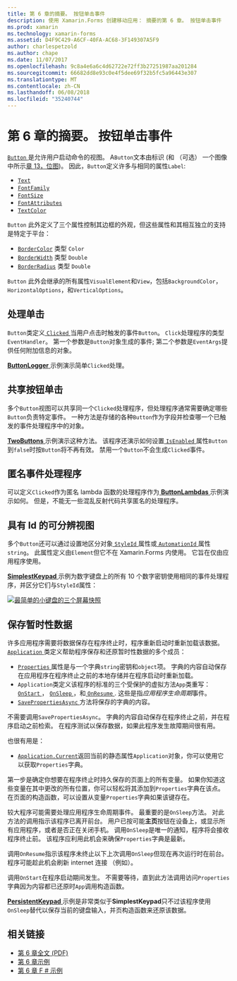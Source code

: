 ```yaml
---
title: 第 6 章的摘要。 按钮单击事件
description: 使用 Xamarin.Forms 创建移动应用： 摘要的第 6 章。 按钮单击事件
ms.prod: xamarin
ms.technology: xamarin-forms
ms.assetid: D4F9C429-A6CF-40FA-AC68-3F149307A5F9
author: charlespetzold
ms.author: chape
ms.date: 11/07/2017
ms.openlocfilehash: 9c8a4e6a6c4d62722e72ff3b27251987aa201284
ms.sourcegitcommit: 66682dd8e93c0e4f5dee69f32b5fc5a96443e307
ms.translationtype: MT
ms.contentlocale: zh-CN
ms.lasthandoff: 06/08/2018
ms.locfileid: "35240744"
---
```

# <a name="summary-of-chapter-6-button-clicks"></a>第 6 章的摘要。 按钮单击事件

[ `Button` ](https://developer.xamarin.com/api/type/Xamarin.Forms.Button/)是允许用户启动命令的视图。 A`Button`文本由标识 (和 （可选） 一个图像中所示[章 13，位图](chapter13.md))。 因此，`Button`定义许多与相同的属性`Label`:

- [`Text`](https://developer.xamarin.com/api/property/Xamarin.Forms.Button.Text/)
- [`FontFamily`](https://developer.xamarin.com/api/property/Xamarin.Forms.Button.FontFamily/)
- [`FontSize`](https://developer.xamarin.com/api/property/Xamarin.Forms.Button.FontSize/)
- [`FontAttributes`](https://developer.xamarin.com/api/property/Xamarin.Forms.Button.FontAttributes/)
- [`TextColor`](https://developer.xamarin.com/api/property/Xamarin.Forms.Button.TextColor/)

`Button` 此外定义了三个属性控制其边框的外观，但这些属性和其相互独立的支持是特定于平台：

- [`BorderColor`](https://developer.xamarin.com/api/property/Xamarin.Forms.Button.BorderColor/) 类型 `Color`
- [`BorderWidth`](https://developer.xamarin.com/api/property/Xamarin.Forms.Button.BorderWidth/) 类型 `Double`
- [`BorderRadius`](https://developer.xamarin.com/api/property/Xamarin.Forms.Button.BorderRadius/) 类型 `Double`

`Button` 此外会继承的所有属性`VisualElement`和`View`，包括`BackgroundColor`， `HorizontalOptions`，和`VerticalOptions`。

## <a name="processing-the-click"></a>处理单击

`Button`类定义[ `Clicked` ](https://developer.xamarin.com/api/event/Xamarin.Forms.Button.Clicked/)当用户点击时触发的事件`Button`。 `Click`处理程序的类型`EventHandler`。 第一个参数是`Button`对象生成的事件; 第二个参数是`EventArgs`提供任何附加信息的对象。

[ **ButtonLogger** ](https://github.com/xamarin/xamarin-forms-book-samples/tree/master/Chapter06/ButtonLogger)示例演示简单`Clicked`处理。

## <a name="sharing-button-clicks"></a>共享按钮单击

多个`Button`视图可以共享同一个`Clicked`处理程序，但处理程序通常需要确定哪些`Button`负责特定事件。 一种方法是存储的各种`Button`作为字段并检查哪一个已触发的事件处理程序中的对象。

[ **TwoButtons** ](https://github.com/xamarin/xamarin-forms-book-samples/tree/master/Chapter06/TwoButtons)示例演示这种方法。 该程序还演示如何设置[ `IsEnabled` ](https://developer.xamarin.com/api/property/Xamarin.Forms.VisualElement.IsEnabled/)属性`Button`到`false`时按`Button`将不再有效。 禁用一个`Button`不会生成`Clicked`事件。

## <a name="anonymous-event-handlers"></a>匿名事件处理程序

可以定义`Clicked`作为匿名 lambda 函数的处理程序作为[ **ButtonLambdas** ](https://github.com/xamarin/xamarin-forms-book-samples/tree/master/Chapter06/ButtonLambdas)示例演示如何。 但是，不能无一些混乱反射代码共享匿名的处理程序。

## <a name="distinguishing-views-with-ids"></a>具有 Id 的可分辨视图

多个`Button`还可以通过设置地区分对象[ `StyleId` ](https://developer.xamarin.com/api/property/Xamarin.Forms.Element.StyleId/)属性或[ `AutomationId` ](https://developer.xamarin.com/api/property/Xamarin.Forms.Element.AutomationId/)属性`string`。 此属性定义由`Element`但它不在 Xamarin.Forms 内使用。 它旨在仅由应用程序使用。

[ **SimplestKeypad** ](https://github.com/xamarin/xamarin-forms-book-samples/tree/master/Chapter06/SimplestKeypad)示例为数字键盘上的所有 10 个数字密钥使用相同的事件处理程序，并区分它们与`StyleId`属性：

[![最简单的小键盘的三个屏幕快照](images/ch06fg04-small.png "计算器")](images/ch06fg04-large.png#lightbox "计算器")

## <a name="saving-transient-data"></a>保存暂时性数据

许多应用程序需要将数据保存在程序终止时，程序重新启动时重新加载该数据。 [ `Application` ](https://developer.xamarin.com/api/type/Xamarin.Forms.Application/)类定义帮助程序保存和还原暂时性数据的多个成员：

- [ `Properties` ](https://developer.xamarin.com/api/property/Xamarin.Forms.Application.Properties/)属性是与一个字典`string`密钥和`object`项。 字典的内容自动保存在应用程序在程序终止之前的本地存储并在程序启动时重新加载。
- `Application`类定义该程序的标准的三个受保护的虚拟方法`App`类重写： [ `OnStart` ](https://developer.xamarin.com/api/member/Xamarin.Forms.Application.OnStart()/)， [ `OnSleep` ](https://developer.xamarin.com/api/member/Xamarin.Forms.Application.OnSleep()/)，和[ `OnResume` ](https://developer.xamarin.com/api/member/Xamarin.Forms.Application.OnResume()/). 这些是指*应用程序生命周期*事件。
- [ `SavePropertiesAsync` ](https://developer.xamarin.com/api/member/Xamarin.Forms.Application.SavePropertiesAsync()/)方法将保存的字典的内容。

不需要调用`SavePropertiesAsync`。 字典的内容自动保存在程序终止之前，并在程序启动之前检索。 在程序测试以保存数据，如果此程序发生故障期间很有用。

也很有用是：

- [`Application.Current`](https://developer.xamarin.com/api/property/Xamarin.Forms.Application.Current/)返回当前的静态属性`Application`对象，你可以使用它以获取`Properties`字典。

第一步是确定你想要在程序终止时持久保存的页面上的所有变量。 如果你知道这些变量在其中更改的所有位置，你可以轻松将其添加到`Properties`字典在该点。 在页面的构造函数，可以设置从变量`Properties`字典如果该键存在。

较大程序可能需要处理应用程序生命周期事件。 最重要的是`OnSleep`方法。 对此方法的调用指示该程序已离开前台。 用户已按可能**主页**按钮在设备上，或显示所有应用程序，或者是否正在关闭手机。 调用`OnSleep`是唯一的通知，程序将会接收程序终止前。 该程序应利用此机会来确保`Properties`字典是最新。

调用`OnResume`指示该程序未终止以下上次调用`OnSleep`但现在再次运行时在前台。 程序可能趁此机会刷新 internet 连接 （例如）。

调用`OnStart`在程序启动期间发生。 不需要等待，直到此方法调用访问`Properties`字典因为内容都已还原时`App`调用构造函数。

[ **PersistentKeypad** ](https://github.com/xamarin/xamarin-forms-book-samples/tree/master/Chapter06/PersistentKeypad)示例是非常类似于**SimplestKeypad**只不过该程序使用`OnSleep`替代以保存当前的键盘输入，并页构造函数来还原该数据。



## <a name="related-links"></a>相关链接

- [第 6 章全文 (PDF)](https://download.xamarin.com/developer/xamarin-forms-book/XamarinFormsBook-Ch06-Apr2016.pdf)
- [第 6 章示例](https://github.com/xamarin/xamarin-forms-book-samples/tree/master/Chapter06)
- [第 6 章 F # 示例](https://github.com/xamarin/xamarin-forms-book-samples/tree/master/Chapter06/FS)

